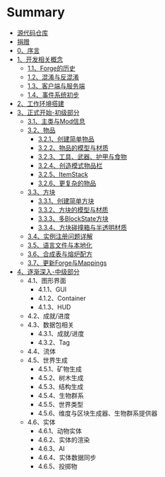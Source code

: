 # Summary

* [源代码仓库](https://github.com/vvvbbbcz/ModderGuide/tree/master)
* [捐赠](https://afdian.net/@vvvbbbcz)
* [0、序言](README.md)
* [1、开发相关概念](1-开发相关概念/1-开发相关概念.md)
  * [1.1、Forge的历史](1-开发相关概念/1.1-Forge的历史.md)
  * [1.2、混淆与反混淆](1-开发相关概念/1.2-混淆与反混淆.md)
  * [1.3、客户端与服务端](1-开发相关概念/1.3-客户端与服务端.md)
  * [1.4、事件系统初步](1-开发相关概念/1.4-事件系统初步.md)
* [2、工作环境搭建](2-工作环境搭建/2-工作环境搭建.md)
* [3、正式开始-初级部分](3-正式开始-初级部分/3-正式开始-初级部分.md)
  * [3.1、主类与Mod信息](3-正式开始-初级部分/3.1-主类与Mod信息.md)
  * [3.2、物品](3-正式开始-初级部分/3.2-物品/3.2-物品.md)
    * [3.2.1、创建简单物品](3-正式开始-初级部分/3.2-物品/3.2.1-创建简单物品.md)
    * [3.2.2、物品的模型与材质](3-正式开始-初级部分/3.2-物品/3.2.2-物品的模型与材质.md)
    * [3.2.3、工具、武器、护甲与食物](3-正式开始-初级部分/3.2-物品/3.2.3-工具、武器、护甲与食物.md)
    * [3.2.4、创造模式物品栏](3-正式开始-初级部分/3.2-物品/3.2.4-创造模式物品栏.md)
    * [3.2.5、ItemStack](3-正式开始-初级部分/3.2-物品/3.2.5-ItemStack.md)
    * [3.2.6、更复杂的物品](3-正式开始-初级部分/3.2-物品/3.2.6-更复杂的物品.md)
  * [3.3、方块](3-正式开始-初级部分/3.3-方块/3.3-方块.md)
    * [3.3.1、创建简单方块](3-正式开始-初级部分/3.3-方块/3.3.1-创建简单方块.md)
    * [3.3.2、方块的模型与材质](3-正式开始-初级部分/3.3-方块/3.3.2-方块的模型与材质.md)
    * [3.3.3、多BlockState方块](3-正式开始-初级部分/3.3-方块/3.3.3-多BlockState方块.md)
    * [3.3.4、方块碰撞箱与半透明材质](3-正式开始-初级部分/3.3-方块/3.3.4-方块碰撞箱与半透明材质.md)
  * [3.4、实例注册问题详解](3-正式开始-初级部分/3.4-实例注册问题详解.md)
  * [3.5、语言文件与本地化](3-正式开始-初级部分/3.5-语言文件与本地化.md)
  * [3.6、合成表与熔炉配方](3-正式开始-初级部分/3.6-合成表与熔炉配方.md)
  * [3.7、更新Forge与Mappings](3-正式开始-初级部分/3.7-更新Forge与Mappings.md)
* [4、逐渐深入-中级部分](4-逐渐深入-中级部分/4-逐渐深入-中级部分.md)
  * 4.1、图形界面
    * 4.1.1、GUI
    * 4.1.2、Container
    * 4.1.3、HUD
  * 4.2、成就/进度
  * 4.3、数据包相关
    * 4.3.1、成就/进度
    * 4.3.2、Tag
  * 4.4、流体
  * 4.5、世界生成
    * 4.5.1、矿物生成
    * 4.5.2、树木生成
    * 4.5.3、结构生成
    * 4.5.4、生物群系
    * 4.5.5、世界类型
    * 4.5.6、维度与区块生成器、生物群系提供器
  * 4.6、实体
    * 4.6.1、动物实体
    * 4.6.2、实体的渲染
    * 4.6.3、AI
    * 4.6.4、实体数据同步
    * 4.6.5、投掷物